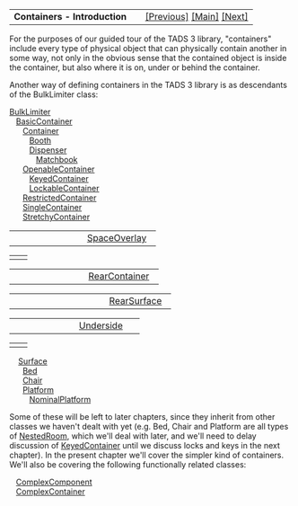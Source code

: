 ---
---
<table width="100%" data-border="0" data-cellspacing="0"
data-cellpadding="3" data-bgcolor="#C0C0C0">
<colgroup>
<col style="width: 50%" />
<col style="width: 50%" />
</colgroup>
<tbody>
<tr>
<td style="text-align: left;"><strong>Containers - Introduction<br />
</strong></td>
<td style="text-align: right;"><a href="wearable.html">[Previous]</a> <a
href="generalintroduction.html">[Main]</a> <a
href="bulklimiter.html">[Next]</a></td>
</tr>
</tbody>
</table>

  
For the purposes of our guided tour of the TADS 3 library, "containers"
include every type of physical object that can physically contain
another in some way, not only in the obvious sense that the contained
object is inside the container, but also where it is on, under or behind
the container.  
  
Another way of defining containers in the TADS 3 library is as
descendants of the BulkLimiter class:  
  
[BulkLimiter](bulklimiter.html)  
   [BasicContainer](basiccontainer.html)  
      [Container](container.html)  
         [Booth](booth.html)  
         [Dispenser](dispenser.html)  
            [Matchbook](matchstick+matchbook.html)  
      [OpenableContainer](openablecontainer.html)  
         [KeyedContainer](keyedcontainer.html)  
         [LockableContainer](lockablecontainer.html)  
      [RestrictedContainer](restrictedcontainer.html)  
      [SingleContainer](singlecontainer.html)  
      [StretchyContainer](stretchycontainer.html)  

<table data-border="0" data-cellpadding="0" data-cellspacing="0">
<colgroup>
<col style="width: 50%" />
<col style="width: 50%" />
</colgroup>
<tbody>
<tr data-valign="TOP">
<td width="57"></td>
<td><a href="spaceoverlay.html">SpaceOverlay</a>  <br />
</td>
</tr>
</tbody>
</table>

|     |     |
|-----|-----|
|     |     |

<table data-border="0" data-cellpadding="0" data-cellspacing="0">
<colgroup>
<col style="width: 50%" />
<col style="width: 50%" />
</colgroup>
<tbody>
<tr data-valign="TOP">
<td width="100"></td>
<td><a href="rearcontainer.html">RearContainer</a>  <br />
</td>
</tr>
</tbody>
</table>

<table data-border="0" data-cellpadding="0" data-cellspacing="0">
<colgroup>
<col style="width: 50%" />
<col style="width: 50%" />
</colgroup>
<tbody>
<tr data-valign="TOP">
<td width="100"></td>
<td>      <a href="rearsurface.html">RearSurface</a>  <br />
</td>
</tr>
</tbody>
</table>

<table data-border="0" data-cellpadding="0" data-cellspacing="0">
<colgroup>
<col style="width: 50%" />
<col style="width: 50%" />
</colgroup>
<tbody>
<tr data-valign="TOP">
<td width="100"></td>
<td><a href="underside.html">Underside</a>  <br />
</td>
</tr>
</tbody>
</table>

|     |     |
|-----|-----|
|     |     |

    [Surface](surface.html)  
      [Bed](bed.html)  
      [Chair](chair.html)  
      [Platform](platform.html)  
         [NominalPlatform](nominalplatform.html)  
  
Some of these will be left to later chapters, since they inherit from
other classes we haven't dealt with yet (e.g. Bed, Chair and Platform
are all types of [NestedRoom](nestedroom.html), which we'll deal with
later, and we'll need to delay discussion of
[KeyedContainer](keyedcontainer.html) until we discuss locks and keys in
the next chapter). In the present chapter we'll cover the simpler kind
of containers. We'll also be covering the following functionally related
classes:  
  
   [ComplexComponent](complexcontainer.html)  
   [ComplexContainer](complexcontainer.html)  
  
  
  
  
  
